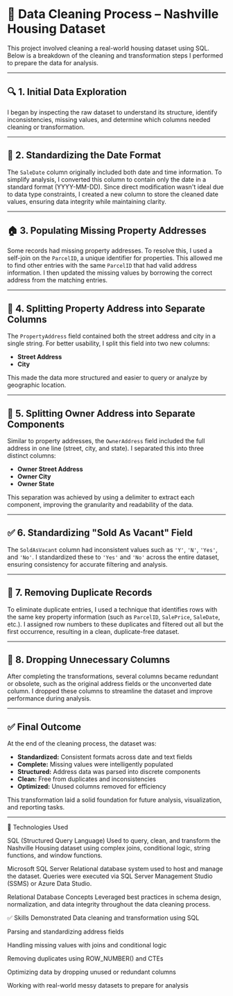 # 🧹 **Data Cleaning Process – Nashville Housing Dataset**

This project involved cleaning a real-world housing dataset using SQL. Below is a breakdown of the cleaning and transformation steps I performed to prepare the data for analysis.

---

## 🔍 1. Initial Data Exploration

I began by inspecting the raw dataset to understand its structure, identify inconsistencies, missing values, and determine which columns needed cleaning or transformation.

---

## 📅 2. Standardizing the Date Format

The `SaleDate` column originally included both date and time information. To simplify analysis, I converted this column to contain only the date in a standard format (YYYY-MM-DD). Since direct modification wasn't ideal due to data type constraints, I created a new column to store the cleaned date values, ensuring data integrity while maintaining clarity.

---

## 🏠 3. Populating Missing Property Addresses

Some records had missing property addresses. To resolve this, I used a self-join on the `ParcelID`, a unique identifier for properties. This allowed me to find other entries with the same `ParcelID` that had valid address information. I then updated the missing values by borrowing the correct address from the matching entries.

---

## 🧩 4. Splitting Property Address into Separate Columns

The `PropertyAddress` field contained both the street address and city in a single string. For better usability, I split this field into two new columns:

* **Street Address**
* **City**

This made the data more structured and easier to query or analyze by geographic location.

---

## 🧩 5. Splitting Owner Address into Separate Components

Similar to property addresses, the `OwnerAddress` field included the full address in one line (street, city, and state). I separated this into three distinct columns:

* **Owner Street Address**
* **Owner City**
* **Owner State**

This separation was achieved by using a delimiter to extract each component, improving the granularity and readability of the data.

---

## ✅ 6. Standardizing "Sold As Vacant" Field

The `SoldAsVacant` column had inconsistent values such as `'Y'`, `'N'`, `'Yes'`, and `'No'`. I standardized these to `'Yes'` and `'No'` across the entire dataset, ensuring consistency for accurate filtering and analysis.

---

## 🧹 7. Removing Duplicate Records

To eliminate duplicate entries, I used a technique that identifies rows with the same key property information (such as `ParcelID`, `SalePrice`, `SaleDate`, etc.). I assigned row numbers to these duplicates and filtered out all but the first occurrence, resulting in a clean, duplicate-free dataset.

---

## 🧯 8. Dropping Unnecessary Columns

After completing the transformations, several columns became redundant or obsolete, such as the original address fields or the unconverted date column. I dropped these columns to streamline the dataset and improve performance during analysis.

---

## ✅ Final Outcome

At the end of the cleaning process, the dataset was:

* **Standardized:** Consistent formats across date and text fields
* **Complete:** Missing values were intelligently populated
* **Structured:** Address data was parsed into discrete components
* **Clean:** Free from duplicates and inconsistencies
* **Optimized:** Unused columns removed for efficiency

This transformation laid a solid foundation for future analysis, visualization, and reporting tasks.

---
🧰 Technologies Used

SQL (Structured Query Language)
Used to query, clean, and transform the Nashville Housing dataset using complex joins, conditional logic, string functions, and window functions.

Microsoft SQL Server
Relational database system used to host and manage the dataset. Queries were executed via SQL Server Management Studio (SSMS) or Azure Data Studio.

Relational Database Concepts
Leveraged best practices in schema design, normalization, and data integrity throughout the data cleaning process.

✅ Skills Demonstrated
Data cleaning and transformation using SQL

Parsing and standardizing address fields

Handling missing values with joins and conditional logic

Removing duplicates using ROW_NUMBER() and CTEs

Optimizing data by dropping unused or redundant columns

Working with real-world messy datasets to prepare for analysis
